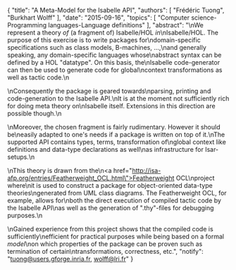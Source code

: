 {
    "title": "A Meta-Model for the Isabelle API",
    "authors": [
        "Frédéric Tuong",
        "Burkhart Wolff"
    ],
    "date": "2015-09-16",
    "topics": [
        "Computer science-Programming languages-Language definitions"
    ],
    "abstract": "\nWe represent a theory <i>of</i> (a fragment of) Isabelle/HOL <i>in</i>\nIsabelle/HOL. The purpose of this exercise is to write packages for\ndomain-specific specifications such as class models, B-machines, ...,\nand generally speaking, any domain-specific languages whose\nabstract syntax can be defined by a HOL \"datatype\". On this basis, the\nIsabelle code-generator can then be used to generate code for global\ncontext transformations as well as tactic code.\n<p>\nConsequently the package is geared towards\nparsing, printing and code-generation to the Isabelle API.\nIt is at the moment not sufficiently rich for doing meta theory on\nIsabelle itself. Extensions in this direction are possible though.\n<p>\nMoreover, the chosen fragment is fairly rudimentary. However it should be\neasily adapted to one's needs if a package is written on top of it.\nThe supported API contains types, terms, transformation of\nglobal context like definitions and data-type declarations as well\nas infrastructure for Isar-setups.\n<p>\nThis theory is drawn from the\n<a href=\"http://isa-afp.org/entries/Featherweight_OCL.html\">Featherweight OCL</a>\nproject where\nit is used to construct a package for object-oriented data-type theories\ngenerated from UML class diagrams. The Featherweight OCL, for example, allows for\nboth the direct execution of compiled tactic code by the Isabelle API\nas well as the generation of \".thy\"-files for debugging purposes.\n<p>\nGained experience from this project shows that the compiled code is sufficiently\nefficient for practical purposes while being based on a formal <i>model</i>\non which properties of the package can be proven such as termination of certain\ntransformations, correctness, etc.",
    "notify": "tuong@users.gforge.inria.fr, wolff@lri.fr"
}